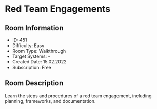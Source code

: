 ﻿# Red Team Engagements

## Room Information
- ID: 451
- Difficulty: Easy
- Room Type: Walkthrough
- Target Systems: -
- Created Date: 15.02.2022
- Subscription: Free

## Room Description
Learn the steps and procedures of a red team engagement, including planning, frameworks, and documentation.
